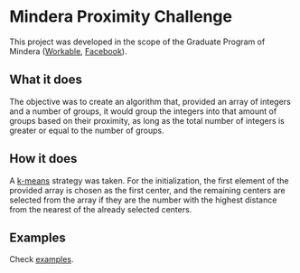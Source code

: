 # Mindera Proximity Challenge

This project was developed in the scope of the Graduate Program of Mindera ([Workable](https://minderacraft.workable.com/j/85F6E6EF6F), [Facebook](https://www.facebook.com/minderasoftwarecraft/photos/a.327605690777422.1073741833.307653909439267/619592201578768/?type=3)).

## What it does

The objective was to create an algorithm that, provided an array of integers and a number of groups, it would group the integers into that amount of groups based on their proximity, as long as the total number of integers is greater or equal to the number of groups.

## How it does

A [k-means](https://en.wikipedia.org/wiki/K-means_clustering) strategy was taken. For the initialization, the first element of the provided array is chosen as the first center, and the remaining centers are selected from the array if they are the number with the highest distance from the nearest of the already selected centers.

## Examples

Check [examples](../../EXAMPLES.md).
